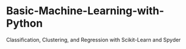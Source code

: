 # Basic-Machine-Learning-with-Python
Classification, Clustering, and Regression with Scikit-Learn and Spyder
